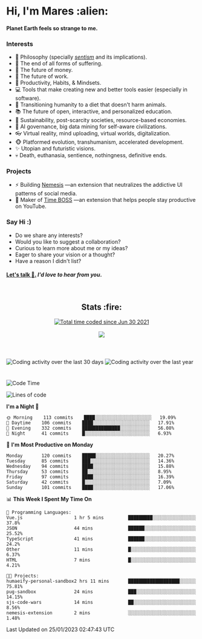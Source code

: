 <h1>Hi, I'm Mares :alien:</h1>

#### Planet Earth feels so strange to me.

### **Interests**

- 🌊 Philosophy (specially [_sentism_][sentismmedium] and its implications).
- 🎯 The end of all forms of suffering.
- 💸 The future of money.
- 💼 The future of work.
- 🧠 Productivity, Habits, & Mindsets.
- 💻 Tools that make creating new and better tools easier (especially in software).
- 🥗 Transitioning humanity to a diet that doesn't harm animals.
- 📚 The future of open, interactive, and personalized education.
- 🌱 Sustainability, post-scarcity societies, resource-based economies.
- 🤖 AI governance, big data mining for self-aware civilizations.
- 👓 Virtual reality, mind uploading, virtual worlds, digitalization.
- 🐵 Platformed evolution, transhumanism, accelerated development.
- ✨ Utopian and futuristic visions.
- 💀 Death, euthanasia, sentience, nothingness, definitive ends.


### **Projects**

- ⚡ Building [Nemesis](https://chrome.google.com/webstore/detail/nemesis-%E2%80%93-humane-design-f/blfbbifgjgikekfochleknjcopefifgo?hl=en) —an extension that neutralizes the addictive UI patterns of social media.
- 💎 Maker of [Time BOSS](https://chrome.google.com/webstore/detail/time-boss/jgdbocfilggfapdpgpnidfaoiddjbiab?hl=en-US) —an extension that helps people stay productive on YouTube.


### **Say Hi :)**

- Do we share any interests?
- Would you like to suggest a collaboration?
- Curious to learn more about me or my ideas?
- Eager to share your vision or a thought?
- Have a reason I didn't list?

#### [Let's talk :wave:.](mailto:mareszhar@gmail.com) _I'd love to hear from you_.

[sentismmedium]: https://medium.com/@mareszhar/born-a-prisoner-a-reflection-about-life-its-struggles-and-a-plan-to-escape-d8566ce9b026

<br>

<h2 align="center">Stats :fire:</h2>

<div align="center">
  <a href="https://wakatime.com/@cfdc0e0d-4860-4b62-9ff0-cb659185525e">
    <img src="https://wakatime.com/badge/user/cfdc0e0d-4860-4b62-9ff0-cb659185525e.svg" alt="Total time coded since Jun 30 2021" />
  </a>
</div>

<br>

<!-- 
Add or remove this: 
&dates=B1AAB3FF 
...or this...
&date_format=M%20j%5B%2C%20Y%5D
from the *streak stats URL below* if they get bugged and aren't updating: 
-->

<div align="center">
  <img src="https://github-readme-streak-stats.herokuapp.com?user=mareszhar&theme=black-ice&hide_border=true&stroke=FFFFFF15&ring=DF8FFE&fire=DF8FFE&currStreakLabel=DF8FFE&background=1A232A&currStreakNum=86FFAB&dates=B1AAB3FF&date_format=M%20j%5B%2C%20Y%5D">
</div>

<br>

<!-- 
The Widget Below seems to be broken.
Pending: Review if the original repo is still available...
<img src="https://activity-graph.herokuapp.com/graph?username=mareszhar&theme=nord&bg_color=00000000&color=979797&line=DF8FFE&point=00000000&area=true&hide_border=true">

<br> -->

<h1></h1>

<img src="https://wakatime.com/share/@mares/5df0ff02-9c79-41b4-b540-51dc9c65a57b.svg" alt="Coding activity over the last 30 days" />
<img src="https://wakatime.com/share/@mares/ea89ba71-f374-40af-930c-e0655909fe37.svg" alt="Coding activity over the last year" />

<h1></h1>

<!--START_SECTION:waka-->
![Code Time](http://img.shields.io/badge/Code%20Time-636%20hrs%2036%20mins-blue)

![Lines of code](https://img.shields.io/badge/From%20Hello%20World%20I%27ve%20Written-177%20Thousand%20lines%20of%20code-blue)

**I'm a Night 🦉** 

```text
🌞 Morning    113 commits    ████░░░░░░░░░░░░░░░░░░░░░   19.09% 
🌆 Daytime    106 commits    ████░░░░░░░░░░░░░░░░░░░░░   17.91% 
🌃 Evening    332 commits    ██████████████░░░░░░░░░░░   56.08% 
🌙 Night      41 commits     █░░░░░░░░░░░░░░░░░░░░░░░░   6.93%

```
📅 **I'm Most Productive on Monday** 

```text
Monday       120 commits    █████░░░░░░░░░░░░░░░░░░░░   20.27% 
Tuesday      85 commits     ███░░░░░░░░░░░░░░░░░░░░░░   14.36% 
Wednesday    94 commits     ████░░░░░░░░░░░░░░░░░░░░░   15.88% 
Thursday     53 commits     ██░░░░░░░░░░░░░░░░░░░░░░░   8.95% 
Friday       97 commits     ████░░░░░░░░░░░░░░░░░░░░░   16.39% 
Saturday     42 commits     █░░░░░░░░░░░░░░░░░░░░░░░░   7.09% 
Sunday       101 commits    ████░░░░░░░░░░░░░░░░░░░░░   17.06%

```


📊 **This Week I Spent My Time On** 

```text
💬 Programming Languages: 
Vue.js                   1 hr 5 mins         █████████░░░░░░░░░░░░░░░░   37.8% 
JSON                     44 mins             ██████░░░░░░░░░░░░░░░░░░░   25.52% 
TypeScript               41 mins             ██████░░░░░░░░░░░░░░░░░░░   24.2% 
Other                    11 mins             █░░░░░░░░░░░░░░░░░░░░░░░░   6.37% 
HTML                     7 mins              █░░░░░░░░░░░░░░░░░░░░░░░░   4.21%

🐱‍💻 Projects: 
humaeify-personal-sandbox2 hrs 11 mins       ███████████████████░░░░░░   75.81% 
pug-sandbox              24 mins             ███░░░░░░░░░░░░░░░░░░░░░░   14.15% 
sjs-code-wars            14 mins             ██░░░░░░░░░░░░░░░░░░░░░░░   8.56% 
nemesis-extension        2 mins              ░░░░░░░░░░░░░░░░░░░░░░░░░   1.48%

```


 Last Updated on 25/01/2023 02:47:43 UTC
<!--END_SECTION:waka-->
